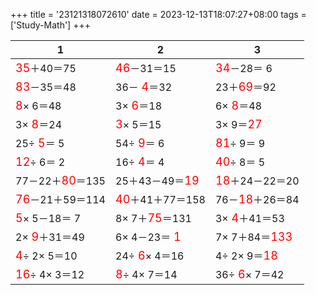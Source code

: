 +++ 
title = '23121318072610' 
date = 2023-12-13T18:07:27+08:00 
tags = ['Study-Math'] 
+++ 

1 | 2 | 3 
-- | -- | -- 
<font color=red size=4>35</font>＋40＝75 | <font color=red size=4>46</font>－31＝15 | <font color=red size=4>34</font>－28＝ 6 
<font color=red size=4>83</font>－35＝48 | 36－<font color=red size=4> 4</font>＝32 | 23＋<font color=red size=4>69</font>＝92 
<font color=red size=4> 8</font>× 6＝48 |  3×<font color=red size=4> 6</font>＝18 |  6×<font color=red size=4> 8</font>＝48 
 3×<font color=red size=4> 8</font>＝24 | <font color=red size=4> 3</font>× 5＝15 |  3× 9＝<font color=red size=4>27</font> 
25÷<font color=red size=4> 5</font>＝ 5 | 54÷<font color=red size=4> 9</font>＝ 6 | <font color=red size=4>81</font>÷ 9＝ 9 
<font color=red size=4>12</font>÷ 6＝ 2 | 16÷<font color=red size=4> 4</font>＝ 4 | <font color=red size=4>40</font>÷ 8＝ 5 
77－22＋<font color=red size=4>80</font>＝135 | 25＋43－49＝<font color=red size=4>19</font> | <font color=red size=4>18</font>＋24－22＝20 
<font color=red size=4>76</font>－21＋59＝114 | <font color=red size=4>40</font>＋41＋77＝158 | 76－<font color=red size=4>18</font>＋26＝84 
<font color=red size=4> 5</font>× 5－18＝ 7 |  8× 7＋<font color=red size=4>75</font>＝131 |  3×<font color=red size=4> 4</font>＋41＝53 
 2×<font color=red size=4> 9</font>＋31＝49 |  6× 4－23＝<font color=red size=4> 1</font> |  7× 7＋84＝<font color=red size=4>133</font> 
<font color=red size=4> 4</font>÷ 2× 5＝10 | 24÷<font color=red size=4> 6</font>× 4＝16 |  4÷ 2× 9＝<font color=red size=4>18</font> 
<font color=red size=4>16</font>÷ 4× 3＝12 | <font color=red size=4> 8</font>÷ 4× 7＝14 | 36÷<font color=red size=4> 6</font>× 7＝42 

